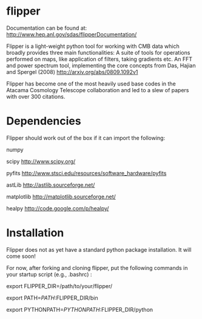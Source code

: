 flipper
=======

Documentation can be found at:
http://www.hep.anl.gov/sdas/flipperDocumentation/


Flipper is a light-weight python tool for working with CMB data which broadly provides three main functionalities:
A suite of tools for operations performed on maps, like application of filters, taking gradients etc.
An FFT and power spectrum tool, 
implementing the core concepts from Das, Hajian and Spergel (2008) http://arxiv.org/abs/0809.1092v1

Flipper has become one of the most heavily used base codes in the Atacama Cosmology Telescope collaboration 
and led to a slew of papers with over 300 citations. 


Dependencies
==============

Flipper should work out of the box if it can import the following:

numpy 

scipy http://www.scipy.org/

pyfits http://www.stsci.edu/resources/software_hardware/pyfits

astLib http://astlib.sourceforge.net/

matplotlib http://matplotlib.sourceforge.net/

healpy http://code.google.com/p/healpy/


Installation
===============

Flipper does not as yet have a standard python package installation. It will come soon! 

For now, after forking and cloning flipper, 
put the following commands in your startup script (e.g., .bashrc) :

export FLIPPER_DIR=/path/to/your/flipper/

export PATH=$PATH:$FLIPPER_DIR/bin 

export PYTHONPATH=$PYTHONPATH:$FLIPPER_DIR/python
